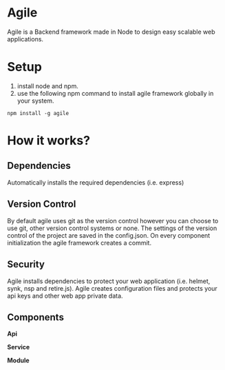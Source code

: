 # Agile

Agile is a Backend framework made in Node to design easy scalable web applications.

# Setup

1. install node and npm.
2. use the following npm command to install agile framework globally in your system.

`npm install -g agile`

# How it works?


## Dependencies

Automatically installs the required dependencies (i.e. express)

## Version Control

By default agile uses git as the version control however you can choose to use git, other version control systems or none.
The settings of the version control of the project are saved in the config.json.
On every component initialization the agile framework creates a commit.

## Security

Agile installs dependencies to protect your web application (i.e. helmet, synk, nsp and retire.js).
Agile creates configuration files and protects your api keys and other web app private data.

## Components

**Api**


**Service**


**Module**

